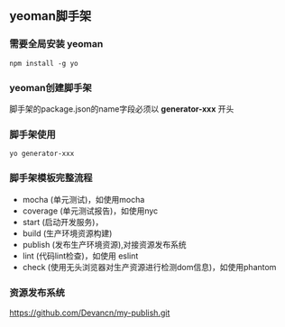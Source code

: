 ## yeoman脚手架

### 需要全局安装 yeoman

`
 npm install -g yo
`

### yeoman创建脚手架
脚手架的package.json的name字段必须以 **generator-xxx** 开头

### 脚手架使用

`
yo generator-xxx
`

### 脚手架模板完整流程
- mocha (单元测试)，如使用mocha
- coverage (单元测试报告)，如使用nyc
- start (启动开发服务)，
- build (生产环境资源构建) 
- publish (发布生产环境资源),对接资源发布系统 
- lint (代码lint检查)，如使用 eslint
- check (使用无头浏览器对生产资源进行检测dom信息)，如使用phantom

### 资源发布系统
https://github.com/Devancn/my-publish.git
